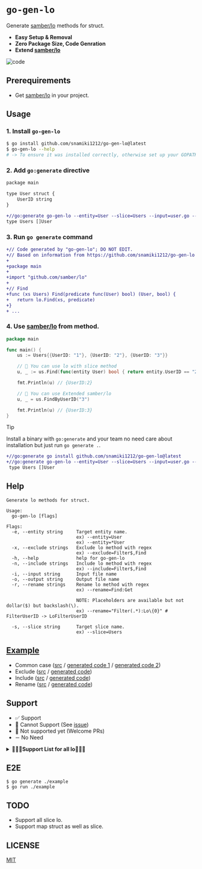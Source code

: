 # `go-gen-lo`

Generate [samber/lo](https://github.com/samber/lo) methods for struct.

- <b>Easy Setup & Removal</b>
- <b>Zero Package Size, Code Genration</b>
- <b>Extend [samber/lo](https://github.com/samber/lo)</b>

![code](https://github.com/user-attachments/assets/0a268da7-be76-40f7-8f04-be048ff20738)

## Prerequirements

- Get [samber/lo](https://github.com/samber/lo) in your project.

## Usage

### 1. Install `go-gen-lo`

```zsh
$ go install github.com/snamiki1212/go-gen-lo@latest
$ go-gen-lo --help
# -> To ensure it was installed correctly, otherwise set up your GOPATH like `export PATH=$PATH:$(go env GOPATH)/bin`
```

### 2. Add `go:generate` directive

```diff
package main

type User struct {
	UserID string
}

+//go:generate go-gen-lo --entity=User --slice=Users --input=user.go --output=users_lo_gen.go
type Users []User
```

### 3. Run `go generate` command

```diff
+// Code generated by "go-gen-lo"; DO NOT EDIT.
+// Based on information from https://github.com/snamiki1212/go-gen-lo
+
+package main
+
+import "github.com/samber/lo"
+
+// Find
+func (xs Users) Find(predicate func(User) bool) (User, bool) {
+	return lo.Find(xs, predicate)
+}
+ ...
```

### 4. Use [samber/lo](https://github.com/samber/lo) from method.

```go
package main

func main() {
	us := Users{{UserID: "1"}, {UserID: "2"}, {UserID: "3"}}

	// 🚀 You can use lo with slice method
	u, _ := us.Find(func(entity User) bool { return entity.UserID == "2" })

	fmt.Println(u) // {UserID:2}

	// 🚀 You can use Extended samber/lo
	u, _ = us.FindByUserID("3")

	fmt.Println(u) // {UserID:3}
}
```

> [!TIP]
> Install a binary with `go:generate` and your team no need care about installation but just run `go generate .`.
>
> ```diff
> +//go:generate go install github.com/snamiki1212/go-gen-lo@latest
> +//go:generate go-gen-lo --entity=User --slice=Users --input=user.go --output=users_lo_gen.go
>  type Users []User
> ```

## Help

```shell
Generate lo methods for struct.

Usage:
  go-gen-lo [flags]

Flags:
  -e, --entity string     Target entity name.
                          ex) --entity=User
                          ex) --entity=*User
  -x, --exclude strings   Exclude lo method with regex
                          ex) --exclude=Filter$,Find
  -h, --help              help for go-gen-lo
  -n, --include strings   Include lo method with regex
                          ex) --include=Filter$,Find
  -i, --input string      Input file name
  -o, --output string     Output file name
  -r, --rename strings    Rename lo method with regex
                          ex) --rename=Find:Get

                          NOTE: Placeholders are available but not dollar($) but backslash(\).
                          ex) --rename="Filter(.*):Lo\{0}" # FilterUserID -> LoFilterUserID

  -s, --slice string      Target slice name.
                          ex) --slice=Users
```

## [Example](./example)

- Common case ([src](./example/user.go) / [generated code 1](./example/users_list_gen.go) / [generated code 2](./example/users_ptr_gen.go))
- Exclude ([src](./example/user.go) / [generated code](./example/users_exclude_gen.go))
- Include ([src](./example/user.go) / [generated code](./example/users_include_gen.go))
- Rename ([src](./example/user.go) / [generated code](./example/users_rename_gen.go))

## Support

- ✅ Support
- 🚫 Cannot Support (See [issue](https://github.com/snamiki1212/go-gen-lo/issues/2))
- 🔨 Not supported yet (Welcome PRs)
- `ー` No Need

<details>
  <summary><b>🚀🚀🚀Support List for all lo🚀🚀🚀</b></summary>

| samber/lo                                                                                                              | Struct        | Std | Extend |
| ---------------------------------------------------------------------------------------------------------------------- | ------------- | --- | ------ |
| [Filter](https://github.com/samber/lo?tab=readme-ov-file#filter)                                                       | `[]T`         | ✅  | ✅     |
| [Map](https://github.com/samber/lo?tab=readme-ov-file#map)                                                             | `[]T`         | 🚫  | ー     |
| [FilterMap](https://github.com/samber/lo?tab=readme-ov-file#filtermap)                                                 | `[]T`         | 🚫  | ー     |
| [FlatMap](https://github.com/samber/lo?tab=readme-ov-file#flatmap)                                                     | `[]T`         | 🚫  | ー     |
| [Reduce](https://github.com/samber/lo?tab=readme-ov-file#reduce)                                                       | `[]T`         | 🚫  | ー     |
| [ReduceRight](https://github.com/samber/lo?tab=readme-ov-file#reduceright)                                             | `[]T`         | 🚫  | ー     |
| [ForEach](https://github.com/samber/lo?tab=readme-ov-file#foreach)                                                     | `[]T`         | 🔨  | ー     |
| [ForEachWhile](https://github.com/samber/lo?tab=readme-ov-file#foreachwhile)                                           | `[]T`         | 🔨  | ー     |
| [Times](https://github.com/samber/lo?tab=readme-ov-file#times)                                                         | `int`         | ー  | ー     |
| [Uniq](https://github.com/samber/lo?tab=readme-ov-file#uniq)                                                           | `[]T`         | ー  | ー     |
| [UniqBy](https://github.com/samber/lo?tab=readme-ov-file#uniqby)                                                       | `[]T`         | 🚫  | ✅     |
| [GroupBy](https://github.com/samber/lo?tab=readme-ov-file#groupby)                                                     | `[]T`         | 🚫  | ✅     |
| [Chunk](https://github.com/samber/lo?tab=readme-ov-file#chunk)                                                         | `[]T`         | 🔨  | ー     |
| [PartitionBy](https://github.com/samber/lo?tab=readme-ov-file#partitionby)                                             | `[]T`         | 🚫  | ー     |
| [Flatten](https://github.com/samber/lo?tab=readme-ov-file#flatten)                                                     | `[]T`         | ー  | ー     |
| [Interleave](https://github.com/samber/lo?tab=readme-ov-file#interleave)                                               | `[][]T`       | ー  | ー     |
| [Shuffle](https://github.com/samber/lo?tab=readme-ov-file#shuffle)                                                     | `[]T`         | 🔨  | ー     |
| [Reverse](https://github.com/samber/lo?tab=readme-ov-file#reverse)                                                     | `[]T`         | 🔨  | ー     |
| [Fill](https://github.com/samber/lo?tab=readme-ov-file#fill)                                                           | `[]T`         | 🔨  | ー     |
| [Repeat](https://github.com/samber/lo?tab=readme-ov-file#repeat)                                                       | `int`         | ー  | ー     |
| [RepeatBy](https://github.com/samber/lo?tab=readme-ov-file#repeatby)                                                   | `int`         | ー  | ー     |
| [KeyBy](https://github.com/samber/lo?tab=readme-ov-file#keyby)                                                         | `[]T`         | 🚫  | ✅     |
| [Associate / SliceToMap](https://github.com/samber/lo?tab=readme-ov-file#associate-alias-slicetomap)                   | `[]T`         | 🚫  | ー     |
| [Drop](https://github.com/samber/lo?tab=readme-ov-file#drop)                                                           | `[]T`         | 🔨  | ー     |
| [DropRight](https://github.com/samber/lo?tab=readme-ov-file#dropright)                                                 | `[]T`         | 🔨  | ー     |
| [DropWhile](https://github.com/samber/lo?tab=readme-ov-file#dropwhile)                                                 | `[]T`         | 🔨  | ー     |
| [DropRightWhile](https://github.com/samber/lo?tab=readme-ov-file#droprightwhile)                                       | `[]T`         | 🔨  | ー     |
| [DropByIndex](https://github.com/samber/lo?tab=readme-ov-file#DropByIndex)                                             | `[]T`         | 🔨  | ー     |
| [Reject](https://github.com/samber/lo?tab=readme-ov-file#reject)                                                       | `[]T`         | 🔨  | 🔨     |
| [RejectMap](https://github.com/samber/lo?tab=readme-ov-file#rejectmap)                                                 | `[]T`         | 🚫  | ー     |
| [FilterReject](https://github.com/samber/lo?tab=readme-ov-file#filterreject)                                           | `[]T`         | ✅  | ✅     |
| [Count](https://github.com/samber/lo?tab=readme-ov-file#count)                                                         | `[]T`         | ー  | ー     |
| [CountBy](https://github.com/samber/lo?tab=readme-ov-file#countby)                                                     | `[]T`         | 🔨  | ー     |
| [CountValues](https://github.com/samber/lo?tab=readme-ov-file#countvalues)                                             | `[]T`         | ー  | ー     |
| [CountValuesBy](https://github.com/samber/lo?tab=readme-ov-file#countvaluesby)                                         | `[]T`         | 🚫  | ー     |
| [Subset](https://github.com/samber/lo?tab=readme-ov-file#subset)                                                       | `[]T`         | 🔨  | ー     |
| [Slice](https://github.com/samber/lo?tab=readme-ov-file#slice)                                                         | `[]T`         | 🔨  | ー     |
| [Replace](https://github.com/samber/lo?tab=readme-ov-file#replace)                                                     | `[]T`         | ー  | ー     |
| [ReplaceAll](https://github.com/samber/lo?tab=readme-ov-file#replaceall)                                               | `[]T`         | ー  | ー     |
| [Compact](https://github.com/samber/lo?tab=readme-ov-file#compact)                                                     | `[]T`         | ー  | ー     |
| [IsSorted](https://github.com/samber/lo?tab=readme-ov-file#issorted)                                                   | `[]T`         | ー  | ー     |
| [IsSortedByKey](https://github.com/samber/lo?tab=readme-ov-file#issortedbykey)                                         | `[]T`         | ー  | ー     |
| [Splice](https://github.com/samber/lo?tab=readme-ov-file#Splice)                                                       | `[]T`         | 🔨  | ー     |
| [Keys](https://github.com/samber/lo?tab=readme-ov-file#keys)                                                           | `map[any]T`   | 🔨  | ー     |
| [UniqKeys](https://github.com/samber/lo?tab=readme-ov-file#uniqkeys)                                                   | `map[any]T`   | ー  | ー     |
| [HasKey](https://github.com/samber/lo?tab=readme-ov-file#haskey)                                                       | `map[any]T`   | 🔨  | ー     |
| [ValueOr](https://github.com/samber/lo?tab=readme-ov-file#valueor)                                                     | `map[any]T`   | 🔨  | ー     |
| [Values](https://github.com/samber/lo?tab=readme-ov-file#values)                                                       | `map[any]T`   | 🔨  | ー     |
| [UniqValues](https://github.com/samber/lo?tab=readme-ov-file#uniqvalues)                                               | `map[any]T`   | ー  | ー     |
| [PickBy](https://github.com/samber/lo?tab=readme-ov-file#pickby)                                                       | `map[any]T`   | 🔨  | 🔨     |
| [PickByKeys](https://github.com/samber/lo?tab=readme-ov-file#pickbykeys)                                               | `map[any]T`   | 🔨  | ー     |
| [PickByValues](https://github.com/samber/lo?tab=readme-ov-file#pickbyvalues)                                           | `map[any]T`   | ー  | ー     |
| [OmitBy](https://github.com/samber/lo?tab=readme-ov-file#omitby)                                                       | `map[any]T`   | 🔨  | ー     |
| [OmitByKeys](https://github.com/samber/lo?tab=readme-ov-file#omitbykeys)                                               | `map[any]T`   | 🔨  | ー     |
| [OmitByValues](https://github.com/samber/lo?tab=readme-ov-file#omitbyvalues)                                           | `map[any]T`   | ー  | ー     |
| [Entries / ToPairs](https://github.com/samber/lo?tab=readme-ov-file#entries-alias-topairs)                             | `map[any]T`   | 🔨  | ー     |
| [FromEntries / FromPairs](https://github.com/samber/lo?tab=readme-ov-file#fromentries-alias-frompairs)                 | `map[any]T`   | ー  | ー     |
| [Invert](https://github.com/samber/lo?tab=readme-ov-file#invert)                                                       | `map[any]T`   | ー  | ー     |
| [Assign (merge of maps)](https://github.com/samber/lo?tab=readme-ov-file#assign)                                       | `map[any]T`   | ー  | ー     |
| [MapKeys](https://github.com/samber/lo?tab=readme-ov-file#mapkeys)                                                     | `map[any]T`   | ー  | ー     |
| [MapValues](https://github.com/samber/lo?tab=readme-ov-file#mapvalues)                                                 | `map[any]T`   | ー  | ー     |
| [MapEntries](https://github.com/samber/lo?tab=readme-ov-file#mapentries)                                               | `map[any]T`   | ー  | ー     |
| [MapToSlice](https://github.com/samber/lo?tab=readme-ov-file#maptoslice)                                               | `map[any]T`   | ー  | ー     |
| [Range / RangeFrom / RangeWithSteps](https://github.com/samber/lo?tab=readme-ov-file#range--rangefrom--rangewithsteps) | ー            | ー  | ー     |
| [Clamp](https://github.com/samber/lo?tab=readme-ov-file#clamp)                                                         | ー            | ー  | ー     |
| [Sum](https://github.com/samber/lo?tab=readme-ov-file#sum)                                                             | ー            | ー  | ー     |
| [SumBy](https://github.com/samber/lo?tab=readme-ov-file#sumby)                                                         | ー            | ー  | ー     |
| [Mean](https://github.com/samber/lo?tab=readme-ov-file#mean)                                                           | ー            | ー  | ー     |
| [MeanBy](https://github.com/samber/lo?tab=readme-ov-file#meanby)                                                       | ー            | ー  | ー     |
| [RandomString](https://github.com/samber/lo?tab=readme-ov-file#randomstring)                                           | ー            | ー  | ー     |
| [Substring](https://github.com/samber/lo?tab=readme-ov-file#substring)                                                 | `string`      | ー  | ー     |
| [ChunkString](https://github.com/samber/lo?tab=readme-ov-file#chunkstring)                                             | `string`      | ー  | ー     |
| [RuneLength](https://github.com/samber/lo?tab=readme-ov-file#runelength)                                               | `string`      | ー  | ー     |
| [PascalCase](https://github.com/samber/lo?tab=readme-ov-file#pascalcase)                                               | `string`      | ー  | ー     |
| [CamelCase](https://github.com/samber/lo?tab=readme-ov-file#camelcase)                                                 | `string`      | ー  | ー     |
| [KebabCase](https://github.com/samber/lo?tab=readme-ov-file#kebabcase)                                                 | `string`      | ー  | ー     |
| [SnakeCase](https://github.com/samber/lo?tab=readme-ov-file#snakecase)                                                 | `string`      | ー  | ー     |
| [Words](https://github.com/samber/lo?tab=readme-ov-file#words)                                                         | `string`      | ー  | ー     |
| [Capitalize](https://github.com/samber/lo?tab=readme-ov-file#capitalize)                                               | `string`      | ー  | ー     |
| [Ellipsis](https://github.com/samber/lo?tab=readme-ov-file#ellipsis)                                                   | `string`      | ー  | ー     |
| [T2 -> T9](https://github.com/samber/lo?tab=readme-ov-file#t2---t9)                                                    | ー            | ー  | ー     |
| [Unpack2 -> Unpack9](https://github.com/samber/lo?tab=readme-ov-file#unpack2---unpack9)                                | ー            | ー  | ー     |
| [Zip2 -> Zip9](https://github.com/samber/lo?tab=readme-ov-file#zip2---zip9)                                            | ー            | ー  | ー     |
| [ZipBy2 -> ZipBy9](https://github.com/samber/lo?tab=readme-ov-file#zipby2---zipby9)                                    | ー            | ー  | ー     |
| [Unzip2 -> Unzip9](https://github.com/samber/lo?tab=readme-ov-file#unzip2---unzip9)                                    | ー            | ー  | ー     |
| [UnzipBy2 -> UnzipBy9](https://github.com/samber/lo?tab=readme-ov-file#unzipby2---unzipby9)                            | ー            | ー  | ー     |
| [ChannelDispatcher](https://github.com/samber/lo?tab=readme-ov-file#channeldispatcher)                                 | ー            | ー  | ー     |
| [SliceToChannel](https://github.com/samber/lo?tab=readme-ov-file#slicetochannel)                                       | ー            | ー  | ー     |
| [Generator](https://github.com/samber/lo?tab=readme-ov-file#generator)                                                 | ー            | ー  | ー     |
| [Buffer](https://github.com/samber/lo?tab=readme-ov-file#buffer)                                                       | ー            | ー  | ー     |
| [BufferWithTimeout](https://github.com/samber/lo?tab=readme-ov-file#bufferwithtimeout)                                 | ー            | ー  | ー     |
| [FanIn](https://github.com/samber/lo?tab=readme-ov-file#fanin)                                                         | ー            | ー  | ー     |
| [FanOut](https://github.com/samber/lo?tab=readme-ov-file#fanout)                                                       | ー            | ー  | ー     |
| [Contains](https://github.com/samber/lo?tab=readme-ov-file#contains)                                                   | `[]T`         | ー  | ー     |
| [ContainsBy](https://github.com/samber/lo?tab=readme-ov-file#containsby)                                               | `[]T`         | ✅  | ✅     |
| [Every](https://github.com/samber/lo?tab=readme-ov-file#every)                                                         | `[]T`         | ー  | ー     |
| [EveryBy](https://github.com/samber/lo?tab=readme-ov-file#everyby)                                                     | `[]T`         | ✅  | ー     |
| [Some](https://github.com/samber/lo?tab=readme-ov-file#some)                                                           | `[]T`         | ー  | ー     |
| [SomeBy](https://github.com/samber/lo?tab=readme-ov-file#someby)                                                       | `[]T`         | ✅  | ー     |
| [None](https://github.com/samber/lo?tab=readme-ov-file#none)                                                           | `[]T`         | ー  | ー     |
| [NoneBy](https://github.com/samber/lo?tab=readme-ov-file#noneby)                                                       | `[]T`         | 🔨  | ー     |
| [Intersect](https://github.com/samber/lo?tab=readme-ov-file#intersect)                                                 | `[]T`         | ー  | ー     |
| [Difference](https://github.com/samber/lo?tab=readme-ov-file#difference)                                               | `[]T`         | ー  | ー     |
| [Union](https://github.com/samber/lo?tab=readme-ov-file#union)                                                         | `[]T`         | ー  | ー     |
| [Without](https://github.com/samber/lo?tab=readme-ov-file#without)                                                     | `[]T`         | ー  | ー     |
| [WithoutEmpty](https://github.com/samber/lo?tab=readme-ov-file#withoutempty)                                           | `[]T`         | ー  | ー     |
| [IndexOf](https://github.com/samber/lo?tab=readme-ov-file#indexof)                                                     | `[]T`         | 🔨  | ー     |
| [LastIndexOf](https://github.com/samber/lo?tab=readme-ov-file#lastindexof)                                             | `[]T`         | 🔨  | ー     |
| [Find](https://github.com/samber/lo?tab=readme-ov-file#find)                                                           | `[]T`         | ✅  | ✅     |
| [FindIndexOf](https://github.com/samber/lo?tab=readme-ov-file#findindexof)                                             | `[]T`         | 🔨  | ー     |
| [FindLastIndexOf](https://github.com/samber/lo?tab=readme-ov-file#findlastindexof)                                     | `[]T`         | 🔨  | ー     |
| [FindOrElse](https://github.com/samber/lo?tab=readme-ov-file#findorelse)                                               | `[]T`         | ー  | ー     |
| [FindKey](https://github.com/samber/lo?tab=readme-ov-file#findkey)                                                     | `map[any]T`   | ー  | ー     |
| [FindKeyBy](https://github.com/samber/lo?tab=readme-ov-file#findkeyby)                                                 | `map[any]T`   | 🔨  | 🔨     |
| [FindUniques](https://github.com/samber/lo?tab=readme-ov-file#finduniques)                                             | `[]T`         | ー  | ー     |
| [FindUniquesBy](https://github.com/samber/lo?tab=readme-ov-file#finduniquesby)                                         | `[]T`         | ー  | ー     |
| [FindDuplicates](https://github.com/samber/lo?tab=readme-ov-file#findduplicates)                                       | `[]T`         | ー  | ー     |
| [FindDuplicatesBy](https://github.com/samber/lo?tab=readme-ov-file#findduplicatesby)                                   | `[]T`         | ー  | ー     |
| [Min](https://github.com/samber/lo?tab=readme-ov-file#min)                                                             | `[]T`         | ー  | ー     |
| [MinBy](https://github.com/samber/lo?tab=readme-ov-file#minby)                                                         | `[]T`         | 🔨  | ー     |
| [Earliest](https://github.com/samber/lo?tab=readme-ov-file#earliest)                                                   | `time`        | ー  | ー     |
| [EarliestBy](https://github.com/samber/lo?tab=readme-ov-file#earliestby)                                               | `[]T`         | ー  | ー     |
| [Max](https://github.com/samber/lo?tab=readme-ov-file#max)                                                             | `[]T`         | ー  | ー     |
| [MaxBy](https://github.com/samber/lo?tab=readme-ov-file#maxby)                                                         | `[]T`         | 🔨  | ー     |
| [Latest](https://github.com/samber/lo?tab=readme-ov-file#latest)                                                       | `[]time.Time` | ー  | ー     |
| [LatestBy](https://github.com/samber/lo?tab=readme-ov-file#latestby)                                                   | `[]T`         | ー  | ー     |
| [First](https://github.com/samber/lo?tab=readme-ov-file#first)                                                         | `[]T`         | 🔨  | ー     |
| [FirstOrEmpty](https://github.com/samber/lo?tab=readme-ov-file#FirstOrEmpty)                                           | `[]T`         | 🔨  | ー     |
| [FirstOr](https://github.com/samber/lo?tab=readme-ov-file#FirstOr)                                                     | `[]T`         | 🔨  | ー     |
| [Last](https://github.com/samber/lo?tab=readme-ov-file#last)                                                           | `[]T`         | 🔨  | ー     |
| [LastOrEmpty](https://github.com/samber/lo?tab=readme-ov-file#LastOrEmpty)                                             | `[]T`         | 🔨  | ー     |
| [LastOr](https://github.com/samber/lo?tab=readme-ov-file#LastOr)                                                       | `[]T`         | 🔨  | ー     |
| [Nth](https://github.com/samber/lo?tab=readme-ov-file#nth)                                                             | `[]T`         | 🔨  | ー     |
| [Sample](https://github.com/samber/lo?tab=readme-ov-file#sample)                                                       | `[]T`         | 🔨  | ー     |
| [Samples](https://github.com/samber/lo?tab=readme-ov-file#samples)                                                     | `[]T`         | 🔨  | ー     |
| [Ternary](https://github.com/samber/lo?tab=readme-ov-file#ternary)                                                     | `<condition>` | ー  | ー     |
| [TernaryF](https://github.com/samber/lo?tab=readme-ov-file#ternaryf)                                                   | `<condition>` | ー  | ー     |
| [If / ElseIf / Else](https://github.com/samber/lo?tab=readme-ov-file#if--elseif--else)                                 | `<condition>` | ー  | ー     |
| [Switch / Case / Default](https://github.com/samber/lo?tab=readme-ov-file#switch--case--default)                       | `<condition>` | ー  | ー     |
| [IsNil](https://github.com/samber/lo?tab=readme-ov-file#isnil)                                                         | ー            | ー  | ー     |
| [ToPtr](https://github.com/samber/lo?tab=readme-ov-file#toptr)                                                         | ー            | ー  | ー     |
| [Nil](https://github.com/samber/lo?tab=readme-ov-file#nil)                                                             | ー            | ー  | ー     |
| [EmptyableToPtr](https://github.com/samber/lo?tab=readme-ov-file#emptyabletoptr)                                       | ー            | ー  | ー     |
| [FromPtr](https://github.com/samber/lo?tab=readme-ov-file#fromptr)                                                     | ー            | ー  | ー     |
| [FromPtrOr](https://github.com/samber/lo?tab=readme-ov-file#fromptror)                                                 | ー            | ー  | ー     |
| [ToSlicePtr](https://github.com/samber/lo?tab=readme-ov-file#tosliceptr)                                               | `[]T`         | ✅  | ー     |
| [FromSlicePtr](https://github.com/samber/lo?tab=readme-ov-file#fromsliceptr)                                           | `[]T`         | ✅  | ー     |
| [FromSlicePtrOr](https://github.com/samber/lo?tab=readme-ov-file#fromsliceptror)                                       | `[]T`         | 🔨  | ー     |
| [ToAnySlice](https://github.com/samber/lo?tab=readme-ov-file#toanyslice)                                               | `[]T`         | ー  | ー     |
| [FromAnySlice](https://github.com/samber/lo?tab=readme-ov-file#fromanyslice)                                           | ー            | ー  | ー     |
| [Empty](https://github.com/samber/lo?tab=readme-ov-file#empty)                                                         | ー            | ー  | ー     |
| [IsEmpty](https://github.com/samber/lo?tab=readme-ov-file#isempty)                                                     | ー            | ー  | ー     |
| [IsNotEmpty](https://github.com/samber/lo?tab=readme-ov-file#isnotempty)                                               | ー            | ー  | ー     |
| [Coalesce](https://github.com/samber/lo?tab=readme-ov-file#coalesce)                                                   | ー            | ー  | ー     |
| [CoalesceOrEmpty](https://github.com/samber/lo?tab=readme-ov-file#coalesceorempty)                                     | ー            | ー  | ー     |
| [Partial](https://github.com/samber/lo?tab=readme-ov-file#partial)                                                     | ー            | ー  | ー     |
| [Partial2 -> Partial5](https://github.com/samber/lo?tab=readme-ov-file#partial2---partial5)                            | ー            | ー  | ー     |
| [Attempt](https://github.com/samber/lo?tab=readme-ov-file#attempt)                                                     | ー            | ー  | ー     |
| [AttemptWhile](https://github.com/samber/lo?tab=readme-ov-file#attemptwhile)                                           | ー            | ー  | ー     |
| [AttemptWithDelay](https://github.com/samber/lo?tab=readme-ov-file#attemptwithdelay)                                   | ー            | ー  | ー     |
| [AttemptWhileWithDelay](https://github.com/samber/lo?tab=readme-ov-file#attemptwhilewithdelay)                         | ー            | ー  | ー     |
| [Debounce](https://github.com/samber/lo?tab=readme-ov-file#debounce)                                                   | ー            | ー  | ー     |
| [DebounceBy](https://github.com/samber/lo?tab=readme-ov-file#debounceby)                                               | ー            | ー  | ー     |
| [Synchronize](https://github.com/samber/lo?tab=readme-ov-file#synchronize)                                             | ー            | ー  | ー     |
| [Async](https://github.com/samber/lo?tab=readme-ov-file#async)                                                         | ー            | ー  | ー     |
| [Transaction](https://github.com/samber/lo?tab=readme-ov-file#transaction)                                             | ー            | ー  | ー     |
| [WaitFor](https://github.com/samber/lo?tab=readme-ov-file#waitfor)                                                     | ー            | ー  | ー     |
| [WaitForWithContext](https://github.com/samber/lo?tab=readme-ov-file#waitforwithcontext)                               | ー            | ー  | ー     |
| [Validate](https://github.com/samber/lo?tab=readme-ov-file#validate)                                                   | ー            | ー  | ー     |
| [Must](https://github.com/samber/lo?tab=readme-ov-file#must)                                                           | ー            | ー  | ー     |
| [Try](https://github.com/samber/lo?tab=readme-ov-file#try)                                                             | ー            | ー  | ー     |
| [Try1 -> Try6](https://github.com/samber/lo?tab=readme-ov-file#try0-6)                                                 | ー            | ー  | ー     |
| [TryOr](https://github.com/samber/lo?tab=readme-ov-file#tryor)                                                         | ー            | ー  | ー     |
| [TryOr1 -> TryOr6](https://github.com/samber/lo?tab=readme-ov-file#tryor0-6)                                           | ー            | ー  | ー     |
| [TryCatch](https://github.com/samber/lo?tab=readme-ov-file#trycatch)                                                   | ー            | ー  | ー     |
| [TryWithErrorValue](https://github.com/samber/lo?tab=readme-ov-file#trywitherrorvalue)                                 | ー            | ー  | ー     |
| [TryCatchWithErrorValue](https://github.com/samber/lo?tab=readme-ov-file#trycatchwitherrorvalue)                       | ー            | ー  | ー     |
| [ErrorsAs](https://github.com/samber/lo?tab=readme-ov-file#errorsas)                                                   | ー            | ー  | ー     |

</details>

## E2E

```shell
$ go generate ./example
$ go run ./example
```

## TODO

- Support all slice lo.
- Support map struct as well as slice.

## LICENSE

[MIT](./LICENSE)
